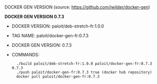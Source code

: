 DOCKER GEN VERSION (source: https://github.com/jwilder/docker-gen)

**DOCKER GEN VERSION 0.7.3**

- DOCKER VERSION: paloit/deb-stretch-fr:1.0.0
- TAG NAME: paloit/docker-gen-fr:0.7.3
- DOCKER GEN VERSION: 0.7.3
- COMMANDS:

        ./build paloit/deb-stretch-fr:1.0.0 paloit/docker-gen-fr:0.7.3 0.7.3
        ./push paloit/docker-gen-fr:0.7.3 true (docker hub repository)
        docker pull paloit/docker-gen-fr:0.7.3